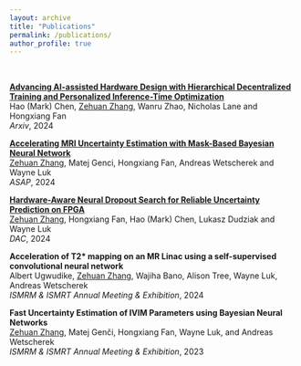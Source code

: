 ```yaml
---
layout: archive
title: "Publications"
permalink: /publications/
author_profile: true
---
```


<!-- {% if author.googlescholar %}
  You can also find my articles on <u><a href="{{author.googlescholar}}">my Google Scholar profile</a>.</u>
{% endif %}

{% include base_path %}

{% for post in site.publications reversed %}
  {% include archive-single.html %}
{% endfor %} -->

<br/>


[**Advancing AI-assisted Hardware Design with Hierarchical Decentralized Training and Personalized Inference-Time Optimization**](https://arxiv.org/abs/2506.00002) \
Hao (Mark) Chen, <u>Zehuan Zhang</u>, Wanru Zhao, Nicholas Lane and Hongxiang Fan \
*Arxiv*, 2024

[**Accelerating MRI Uncertainty Estimation with Mask-Based Bayesian Neural Network**](https://ieeexplore.ieee.org/abstract/document/10631106) \
<u>Zehuan Zhang</u>, Matej Genci, Hongxiang Fan, Andreas Wetscherek and Wayne Luk \
*ASAP*, 2024

[**Hardware-Aware Neural Dropout Search for Reliable Uncertainty Prediction on FPGA**](https://dl.acm.org/doi/abs/10.1145/3649329.3656528?casa_token=ZwOOJQzx7sgAAAAA:WzFLqDshKjyT9i1K8bnS3w7KzgB0OzaEZ0qZzGcOb1QSUUND_kQYqP78-MteKyJCZDbL5wivn-FsGQ) \
<u>Zehuan Zhang</u>, Hongxiang Fan, Hao (Mark) Chen, Lukasz Dudziak and Wayne Luk \
*DAC*, 2024

**Acceleration of T2\* mapping on an MR Linac using a self-supervised convolutional neural network** \
Albert Ugwudike, <u>Zehuan Zhang</u>, Wajiha Bano, Alison Tree, Wayne Luk, Andreas Wetscherek \
*ISMRM & ISMRT Annual Meeting & Exhibition*, 2024

**Fast Uncertainty Estimation of IVIM Parameters using Bayesian Neural Networks** \
<u>Zehuan Zhang</u>, Matej Genči, Hongxiang Fan, Wayne Luk, and Andreas Wetscherek  \
*ISMRM & ISMRT Annual Meeting & Exhibition*, 2023





